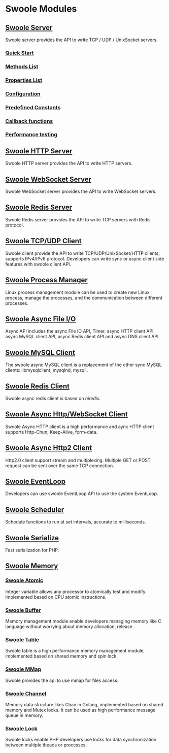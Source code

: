# Swoole Modules

## [Swoole Server](/modules/swoole-server/introduction.md)

Swoole server provides the API to write TCP / UDP / UnixSocket servers.

### [Quick Start](/modules/swoole-server/quick-start.md)

### [Methods List](/modules/swoole-server/methods.md)

### [Properties List](/modules/swoole-server-properties.md)

### [Configuration](/modules/swoole-server-configuratio.md)

### [Predefined Constants](/modules/swoole-server-predefined-constants.md)

### [Callback functions](/modules/swoole-server-callback-functions.md)

### [Performance testing](/modules/swoole-server-performance-testing.md)


## [Swoole HTTP Server](/modules/swoole-http-server.md)

Swoole HTTP server provides the API to write HTTP servers.

## [Swoole WebSocket Server](/modules/swoole-websocket-server.md)

Swoole WebSocket server provides the API to write WebSocket servers.

## [Swoole Redis Server](/modules/swoole-redis-server.md)

Swoole Redis server provides the API to write TCP servers with Redis protocol.

## [Swoole TCP/UDP Client](/modules/swoole-client.md)

Swoole client provide the API to write TCP/UDP/UnixSocket/HTTP clients, supports IPv4/IPv6 protocol. Developers can write sync or async client side features with swoole client API.

## [Swoole Process Manager](/modules/swoole-process.md)

Linux process management module can be used to create new Linux process, manage the processes, and the communication between different processes.

## [Swoole Async File I/O](/modules/swoole-async-io.md)

Async API includes the async File IO API, Timer, async HTTP client API, async MySQL client API,  async Redis client API and async DNS client API.

## [Swoole MySQL Client](/modules/swoole-async-mysql-client.md)

The swoole async MySQL client is a replacement of the other sync MySQL clients: libmysqlclient, mysqlnd, mysqli.

## [Swoole Redis Client](/modules/swoole-async-redis-client.md)

Swoole async redis client is based on *hiredis*.

## [Swoole Async Http/WebSocket Client](/modules/swoole-async-http-client.md)

Swoole Async HTTP client is a high performance and aync HTTP client supports Http-Chun, Keep-Alive, form-data.

## [Swoole Async Http2 Client](/modules/swoole-async-http2-client.md)

Http2.0 client support stream and multiplexing. Multiple GET or POST request can be sent over the same TCP connection.

## [Swoole EventLoop](/modules/swoole-event-loop.md)

Developers can use swoole EventLoop API to use the system EventLoop.

## [Swoole Scheduler](/modules/swoole-scheduler.md)

Schedule functions to run at set intervals, accurate to milliseconds.

## [Swoole Serialize](/modules/swoole-serialize.md)

Fast serialization for PHP.

## [Swoole Memory](/modules/swoole-memory.md)

### [Swoole Atomic](/modules/swoole-atomic.md)

Integer variable allows any processor to atomically test and modify. Implemented based on CPU atomic instructions.

### [Swoole Buffer](/modules/swoole-buffer.md)

Memory management module enable developers managing memory like C language without worrying about memory allocation, release.

### [Swoole Table](/modules/swoole-table.md)

Swoole table is a high performance memory management module, implemented based on shared memory and spin lock.

### [Swoole MMap](/modules/swoole-mmap.md)

Swoole provides the api to use mmap for files access.

### [Swoole Channel](/modules/swoole-channel.md)

Memory data structure likes Chan in Golang, implemented based on shared memory and Mutex locks. It can be used as high performance message queue in memory. 

### [Swoole Lock](/modules/swoole-lock.md)

Swoole locks enable PHP developers use locks for data synchronization between multiple theads or processes.


